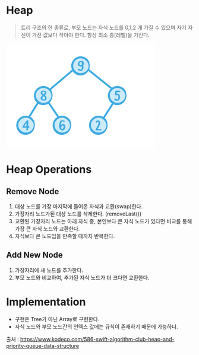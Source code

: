# Heap
> 트리 구조의 한 종류로, 부모 노드는 자식 노드를 0,1,2 개 가질 수 있으며 자기 자신이 가진 값보다 작아야 한다. 항상 최소 층(레벨)을 가진다.

![](HeapBasic.png)

# Heap Operations

## Remove Node
1. 대상 노드를 가장 마지막에 들어온 자식과 교환(swap)한다.
2. 가장자리 노드가된 대상 노드를 삭제한다. (removeLast())
3. 교환된 가장자리 노드는 아래 자식 중, 본인보다 큰 자식 노드가 있다면 비교를 통해 가장 큰 자식 노드와 교환한다.
4. 자식보다 큰 노드임을 만족할 때까지 반복한다.

## Add New Node
1. 가장자리에 새 노드를 추가한다.
2. 부모 노드와 비교하여, 추가된 자식 노드가 더 크다면 교환한다.

# Implementation

- 구현은 Tree가 아닌 Array로 구현한다.
- 자식 노드와 부모 노드간의 인덱스 값에는 규칙이 존재하기 때문에 가능하다.



출처 : https://www.kodeco.com/586-swift-algorithm-club-heap-and-priority-queue-data-structure